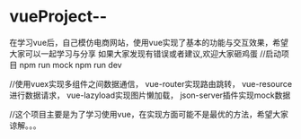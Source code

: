 # vueProject--
在学习vue后，自己模仿电商网站，使用vue实现了基本的功能与交互效果，希望大家可以一起学习与分享
如果大家发现有错误或者建议,欢迎大家砸鸡蛋
 //启动项目
 npm run mock
 npm run dev

 //使用vuex实现多组件之间数据通信，
   vue-router实现路由跳转，
   vue-resource进行数据请求，
   vue-lazyload实现图片懒加载，
   json-server插件实现mock数据

//这个项目主要是为了学习使用vue，在实现方面可能不是最优的方法，希望大家谅解。。。   
